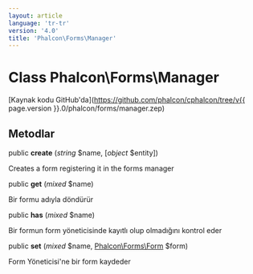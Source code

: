 ```yaml
---
layout: article
language: 'tr-tr'
version: '4.0'
title: 'Phalcon\Forms\Manager'
---
```

# Class **Phalcon\Forms\Manager**

[Kaynak kodu GitHub'da](https://github.com/phalcon/cphalcon/tree/v{{ page.version }}.0/phalcon/forms/manager.zep)

## Metodlar

public **create** (*string* $name, [*object* $entity])

Creates a form registering it in the forms manager

public **get** (*mixed* $name)

Bir formu adıyla döndürür

public **has** (*mixed* $name)

Bir formun form yöneticisinde kayıtlı olup olmadığını kontrol eder

public **set** (*mixed* $name, [Phalcon\Forms\Form](Phalcon_Forms_Form) $form)

Form Yöneticisi'ne bir form kaydeder